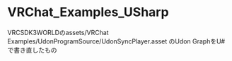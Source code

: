 # VRChat_Examples_USharp

VRCSDK3WORLDのassets/VRChat Examples/UdonProgramSource/UdonSyncPlayer.asset のUdon GraphをU#で書き直したもの
